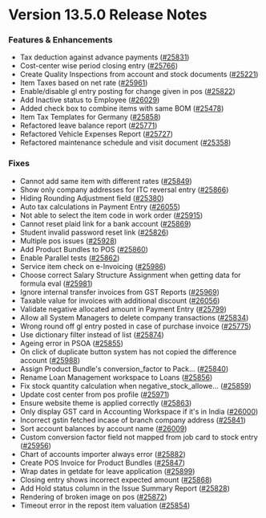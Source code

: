 # Version 13.5.0 Release Notes

### Features & Enhancements

- Tax deduction against advance payments ([#25831](https://github.com/frappe/shoperprime/pull/25831))
- Cost-center wise period closing entry ([#25766](https://github.com/frappe/shoperprime/pull/25766))
- Create Quality Inspections from account and stock documents ([#25221](https://github.com/frappe/shoperprime/pull/25221))
- Item Taxes based on net rate ([#25961](https://github.com/frappe/shoperprime/pull/25961))
- Enable/disable gl entry posting for change given in pos ([#25822](https://github.com/frappe/shoperprime/pull/25822))
- Add Inactive status to Employee ([#26029](https://github.com/frappe/shoperprime/pull/26029))
- Added check box to combine items with same BOM ([#25478](https://github.com/frappe/shoperprime/pull/25478))
- Item Tax Templates for Germany ([#25858](https://github.com/frappe/shoperprime/pull/25858))
- Refactored leave balance report ([#25771](https://github.com/frappe/shoperprime/pull/25771))
- Refactored Vehicle Expenses Report ([#25727](https://github.com/frappe/shoperprime/pull/25727))
- Refactored maintenance schedule and visit document ([#25358](https://github.com/frappe/shoperprime/pull/25358))

### Fixes

- Cannot add same item with different rates ([#25849](https://github.com/frappe/shoperprime/pull/25849))
- Show only company addresses for ITC reversal entry ([#25866](https://github.com/frappe/shoperprime/pull/25866))
- Hiding Rounding Adjustment field ([#25380](https://github.com/frappe/shoperprime/pull/25380))
- Auto tax calculations in Payment Entry ([#26055](https://github.com/frappe/shoperprime/pull/26055))
- Not able to select the item code in work order ([#25915](https://github.com/frappe/shoperprime/pull/25915))
- Cannot reset plaid link for a bank account ([#25869](https://github.com/frappe/shoperprime/pull/25869))
- Student invalid password reset link ([#25826](https://github.com/frappe/shoperprime/pull/25826))
- Multiple pos issues ([#25928](https://github.com/frappe/shoperprime/pull/25928))
- Add Product Bundles to POS ([#25860](https://github.com/frappe/shoperprime/pull/25860))
- Enable Parallel tests ([#25862](https://github.com/frappe/shoperprime/pull/25862))
- Service item check on e-Invoicing ([#25986](https://github.com/frappe/shoperprime/pull/25986))
- Choose correct Salary Structure Assignment when getting data for formula eval ([#25981](https://github.com/frappe/shoperprime/pull/25981))
- Ignore internal transfer invoices from GST Reports ([#25969](https://github.com/frappe/shoperprime/pull/25969))
- Taxable value for invoices with additional discount ([#26056](https://github.com/frappe/shoperprime/pull/26056))
- Validate negative allocated amount in Payment Entry ([#25799](https://github.com/frappe/shoperprime/pull/25799))
- Allow all System Managers to delete company transactions ([#25834](https://github.com/frappe/shoperprime/pull/25834))
- Wrong round off gl entry posted in case of purchase invoice ([#25775](https://github.com/frappe/shoperprime/pull/25775))
- Use dictionary filter instead of list ([#25874](https://github.com/frappe/shoperprime/pull/25874))
- Ageing error in PSOA ([#25855](https://github.com/frappe/shoperprime/pull/25855))
- On click of duplicate button system has not copied the difference account ([#25988](https://github.com/frappe/shoperprime/pull/25988))
- Assign Product Bundle's conversion_factor to Pack… ([#25840](https://github.com/frappe/shoperprime/pull/25840))
- Rename Loan Management workspace to Loans ([#25856](https://github.com/frappe/shoperprime/pull/25856))
- Fix stock quantity calculation when negative_stock_allowe… ([#25859](https://github.com/frappe/shoperprime/pull/25859))
- Update cost center from pos profile ([#25971](https://github.com/frappe/shoperprime/pull/25971))
- Ensure website theme is applied correctly ([#25863](https://github.com/frappe/shoperprime/pull/25863))
- Only display GST card in Accounting Workspace if it's in India ([#26000](https://github.com/frappe/shoperprime/pull/26000))
- Incorrect gstin fetched incase of branch company address ([#25841](https://github.com/frappe/shoperprime/pull/25841))
- Sort account balances by account name ([#26009](https://github.com/frappe/shoperprime/pull/26009))
- Custom conversion factor field not mapped from job card to stock entry ([#25956](https://github.com/frappe/shoperprime/pull/25956))
- Chart of accounts importer always error ([#25882](https://github.com/frappe/shoperprime/pull/25882))
- Create POS Invoice for Product Bundles ([#25847](https://github.com/frappe/shoperprime/pull/25847))
- Wrap dates in getdate for leave application ([#25899](https://github.com/frappe/shoperprime/pull/25899))
- Closing entry shows incorrect expected amount ([#25868](https://github.com/frappe/shoperprime/pull/25868))
- Add Hold status column in the Issue Summary Report ([#25828](https://github.com/frappe/shoperprime/pull/25828))
- Rendering of broken image on pos ([#25872](https://github.com/frappe/shoperprime/pull/25872))
- Timeout error in the repost item valuation ([#25854](https://github.com/frappe/shoperprime/pull/25854))
